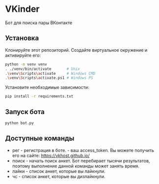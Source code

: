 # VKinder
Бот для поиска пары ВКонтакте

## Установка
Клонируйте этот репозиторий. Создайте виртуальное окружение и активируйте его:
```sh
python -m venv venv
. ./venv/bin/activate       # Unix
.\venv\Scripts\activate     # Windows CMD
.\venv\Scripts\activate.ps1 # Windows PS
```
Установите необходимые зависимости:
```sh
pip install -r requirements.txt
```
## Запуск бота
```sh
python bot.py
```

## Доступные команды
- рег <token> - регистрация в боте. <token> - ваш access_token. Вы можете получить его на сайте: https://vkhost.github.io/
- поиск - начать поиск анкет. Бот перебирает тысячи результатов, поэтому выполнение данной команды может занять время.
- лайки - список анкет, которые вы лайкнули.
- чс - список анкет, которые вы дизлайкнули.